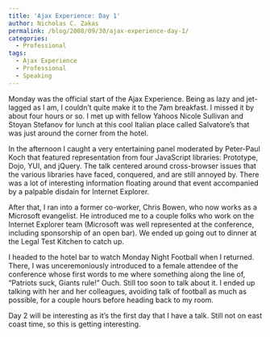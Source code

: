 ```yaml
---
title: 'Ajax Experience: Day 1'
author: Nicholas C. Zakas
permalink: /blog/2008/09/30/ajax-experience-day-1/
categories:
  - Professional
tags:
  - Ajax Experience
  - Professional
  - Speaking
---
```

Monday was the official start of the Ajax Experience. Being as lazy and jet-lagged as I am, I couldn&#8217;t quite make it to the 7am breakfast. I missed it by about four hours or so. I met up with fellow Yahoos Nicole Sullivan and Stoyan Stefanov for lunch at this cool Italian place called Salvatore&#8217;s that was just around the corner from the hotel.

In the afternoon I caught a very entertaining panel moderated by Peter-Paul Koch that featured representation from four JavaScript libraries: Prototype, Dojo, YUI, and jQuery. The talk centered around cross-browser issues that the various libraries have faced, conquered, and are still annoyed by. There was a lot of interesting information floating around that event accompanied by a palpable disdain for Internet Explorer.

After that, I ran into a former co-worker, Chris Bowen, who now works as a Microsoft evangelist. He introduced me to a couple folks who work on the Internet Explorer team (Microsoft was well represented at the conference, including sponsorship of an open bar). We ended up going out to dinner at the Legal Test Kitchen to catch up.

I headed to the hotel bar to watch Monday Night Football when I returned. There, I was unceremoniously introduced to a female attendee of the conference whose first words to me where something along the line of, &#8220;Patriots suck, Giants rule!&#8221; Ouch. Still too soon to talk about it. I ended up talking with her and her colleagues, avoiding talk of football as much as possible, for a couple hours before heading back to my room.

Day 2 will be interesting as it&#8217;s the first day that I have a talk. Still not on east coast time, so this is getting interesting.

